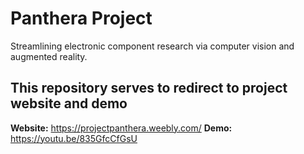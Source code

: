 # Panthera Project
Streamlining electronic component research via computer vision and augmented reality.

## This repository serves to redirect to project website and demo
**Website:** https://projectpanthera.weebly.com/ **Demo:** https://youtu.be/835GfcCfGsU

